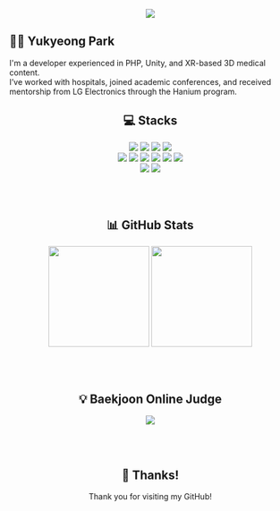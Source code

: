 <p align="center">
  <img src="https://capsule-render.vercel.app/api?type=waving&color=0:77A1D3,100:79CBCA&height=200&section=header&text=👋Welcome%20to%20my%20GitHub!&fontSize=40&fontColor=ffffff" />
</p>

## 🧑‍💻 Yukyeong Park

I'm a developer experienced in PHP, Unity, and XR-based 3D medical content.  
I’ve worked with hospitals, joined academic conferences, and received mentorship from LG Electronics through the Hanium program.

<h2 align="center">💻 Stacks</h2>
<p align="center">
  <img src="https://img.shields.io/badge/PHP-777BB4?style=flat&logo=php&logoColor=white"/>
  <img src="https://img.shields.io/badge/MySQL-4479A1?style=flat&logo=mysql&logoColor=white"/>
  <img src="https://img.shields.io/badge/TypeScript-3178C6?style=flat&logo=typescript&logoColor=white"/>
  <img src="https://img.shields.io/badge/C%23-239120?style=flat&logo=c-sharp&logoColor=white"/>
  <br/>
  <img src="https://img.shields.io/badge/Blender-F5792A?style=flat&logo=blender&logoColor=white"/>
  <img src="https://img.shields.io/badge/Maya-1C4C5E?style=flat&logo=autodesk&logoColor=white"/>
  <img src="https://img.shields.io/badge/3D%20Slicer-2A73CC?style=flat&logoColor=white"/>
  <img src="https://img.shields.io/badge/Matterport-FF4F4F?style=flat&logo=mattermost&logoColor=white"/>
  <img src="https://img.shields.io/badge/Unity-738ADB?style=flat&logo=unity&logoColor=white"/>
  <img src="https://img.shields.io/badge/Unreal%20Engine-0E1128?style=flat&logo=unrealengine&logoColor=white"/>
  <br/>
  <img src="https://img.shields.io/badge/Notion-4A4A4A?style=flat&logo=notion&logoColor=white"/>
  <img src="https://img.shields.io/badge/GitHub-24292E?style=flat&logo=github&logoColor=white"/>
</p>

<br/><br/>
<h2 align="center">📊 GitHub Stats</h2>
<p align="center">
  <img src="https://github-readme-stats.vercel.app/api?username=ykPark0923&show_icons=true&theme=cobalt" height="180"/>
  <img src="https://github-readme-stats.vercel.app/api/top-langs/?username=ykPark0923&layout=donut&theme=cobalt" height="180"/>
</p>

<br/><br/>
<h2 align="center">💡 Baekjoon Online Judge</h2>
<p align="center">
  <a href="https://solved.ac/popopo4709/">
    <img src="http://mazassumnida.wtf/api/v2/generate_badge?boj=popopo4709" />
  </a>
</p>

<br/><br/>
<h2 align="center">🙏 Thanks!</h2>
<p align="center">
  Thank you for visiting my GitHub!  
</p>
